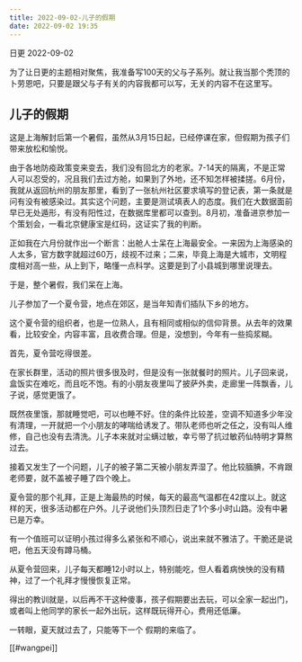 ```yaml
---
title: 2022-09-02-儿子的假期
date: 2022-09-02 19:35
---
```

日更 2022-09-02

为了让日更的主题相对聚焦，我准备写100天的父与子系列。就让我当那个秃顶的卜劳恩吧，只要是跟父与子有关的内容我都可以写，无关的内容不在这里写。

## 儿子的假期

这是上海解封后第一个暑假，虽然从3月15日起，已经停课在家，但假期为孩子们带来放松和愉悦。

由于各地防疫政策变来变去，我们没有回北方的老家。7-14天的隔离，不是正常人可以忍受的，况且我们去过方舱，如果到了外地，还不知怎样被揉搓。6月份，我就从返回杭州的朋友那里，看到了一张杭州社区要求填写的登记表，第一条就是问有没有被感染过。其实这个问题，主要是测试填表人的态度。我们在大数据面前早已无处遁形，有没有阳性过，在数据库里都可以查到。8月初，准备进京参加一个策划会，一看北京健康宝是红码，这证实了我的判断。

正如我在六月份就作出一个断言：出舱人士呆在上海最安全。一来因为上海感染的人太多，官方数字就超过60万，歧视不过来；二来，毕竟上海是大城市，文明程度相对高一些，从上到下，略懂一点科学。这要是到了小县城到哪里说理去。

于是，整个暑假，我们呆在上海。

儿子参加了一个夏令营，地点在郊区，是当年知青们插队下乡的地方。

这个夏令营的组织者，也是一位熟人，且有相同或相似的信仰背景。从去年的效果看，比较安全，内容丰富，且收费合理。但是，没想到，今年有一些捣浆糊。

首先，夏令营吃得很差。

在家长群里，活动的照片很多很及时，但是没有一张就餐时的照片。儿子回来说，盒饭实在难吃，而且吃不饱。有的小朋友夜里叫了披萨外卖，走廊里一阵飘香，儿子说，感觉更饿了。

既然夜里饿，那就睡觉吧，可以也睡不好。住的条件比较差，空调不知道多少年没有清理，一开就把一个小朋友的哮喘给诱发了。带队老师也听之任之，没有叫人维修，自己也没有去清洗。儿子本来就对尘螨过敏，幸亏带了抗过敏药仙特明才算熬过去。

接着又发生了一个问题，儿子的被子第二天被小朋友弄湿了。他比较腼腆，不肯跟老师要，就不盖被子睡了四个晚上。

夏令营的那个礼拜，正是上海最热的时候，每天的最高气温都在42度以上。就这样的天，很多活动都在户外。儿子说他们头顶烈日走了1个多小时山路。没有中暑已是万幸。

有一个值班可以证明小孩过得多么紧张和不顺心，说出来就不雅洁了。干脆还是说吧，他五天没有蹲马桶。

从夏令营回来，儿子每天都睡12小时以上，特别能吃，但人看着病怏怏的没有精神，过了一个礼拜才慢慢恢复正常。

得出的教训就是，以后再不干这种傻事，孩子假期要出去玩，可以全家一起出门，或者叫上他同学的家长一起外出玩，这样既玩得开心，费用还低廉。

一转眼，夏天就过去了，只能等下一个 假期的来临了。

[[#wangpei]]